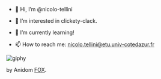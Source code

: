- 👋 Hi, I’m @nicolo-tellini

- 👀 I’m interested in clickety-clack.

- 🌱 I’m currently learning!

- 📫 How to reach me: nicolo.tellini@etu.univ-cotedazur.fr


![giphy](https://user-images.githubusercontent.com/69108704/206118445-044f326f-68f8-4a0d-9835-abffc9c36e94.gif)

by Anidom [FOX](https://giphy.com/anidom/).

